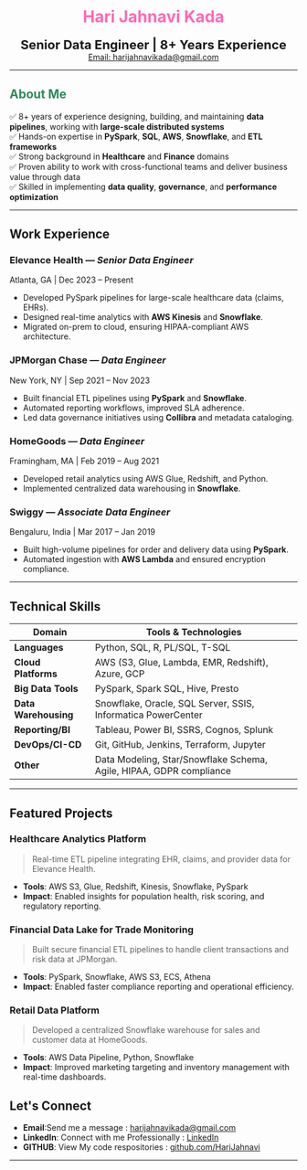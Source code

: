 <h1 align="center" style="color:#FF69B4;"> Hari Jahnavi Kada</h1>

<p align="center">
  <b><span style="font-size:22px;">Senior Data Engineer | 8+ Years Experience</span></b><br>
  <a href="mailto:harijahnavikada@gmail.com"> Email: harijahnavikada@gmail.com</a>
</p>


---

##  <span style="color:#2E8B57;"> About Me</span>

✅ 8+ years of experience designing, building, and maintaining **data pipelines**, working with **large-scale distributed systems**  
✅ Hands-on expertise in **PySpark**, **SQL**, **AWS**, **Snowflake**, and **ETL frameworks**  
✅ Strong background in **Healthcare** and **Finance** domains  
✅ Proven ability to work with cross-functional teams and deliver business value through data  
✅ Skilled in implementing **data quality**, **governance**, and **performance optimization**

---

##  Work Experience

###  **Elevance Health** — *Senior Data Engineer*  
 Atlanta, GA |  Dec 2023 – Present  
- Developed PySpark pipelines for large-scale healthcare data (claims, EHRs).
- Designed real-time analytics with **AWS Kinesis** and **Snowflake**.
- Migrated on-prem to cloud, ensuring HIPAA-compliant AWS architecture.

###  **JPMorgan Chase** — *Data Engineer*  
 New York, NY |  Sep 2021 – Nov 2023  
- Built financial ETL pipelines using **PySpark** and **Snowflake**.
- Automated reporting workflows, improved SLA adherence.
- Led data governance initiatives using **Collibra** and metadata cataloging.

###  **HomeGoods** — *Data Engineer*  
 Framingham, MA |  Feb 2019 – Aug 2021  
- Developed retail analytics using AWS Glue, Redshift, and Python.
- Implemented centralized data warehousing in **Snowflake**.

###  **Swiggy** — *Associate Data Engineer*  
 Bengaluru, India |  Mar 2017 – Jan 2019  
- Built high-volume pipelines for order and delivery data using **PySpark**.
- Automated ingestion with **AWS Lambda** and ensured encryption compliance.

---

##  Technical Skills

| Domain              | Tools & Technologies                                                                 |
|---------------------|----------------------------------------------------------------------------------------|
| **Languages**        | Python, SQL, R, PL/SQL, T-SQL                                                        |
| **Cloud Platforms**  | AWS (S3, Glue, Lambda, EMR, Redshift), Azure, GCP                                    |
| **Big Data Tools**   | PySpark, Spark SQL, Hive, Presto                                                     |
| **Data Warehousing** | Snowflake, Oracle, SQL Server, SSIS, Informatica PowerCenter                         |
| **Reporting/BI**     | Tableau, Power BI, SSRS, Cognos, Splunk                                              |
| **DevOps/CI-CD**     | Git, GitHub, Jenkins, Terraform, Jupyter                                             |
| **Other**            | Data Modeling, Star/Snowflake Schema, Agile, HIPAA, GDPR compliance                  |

---

##  Featured Projects

###  **Healthcare Analytics Platform**
> Real-time ETL pipeline integrating EHR, claims, and provider data for Elevance Health.
- **Tools**: AWS S3, Glue, Redshift, Kinesis, Snowflake, PySpark
- **Impact**: Enabled insights for population health, risk scoring, and regulatory reporting.

###  **Financial Data Lake for Trade Monitoring**
> Built secure financial ETL pipelines to handle client transactions and risk data at JPMorgan.
- **Tools**: PySpark, Snowflake, AWS S3, ECS, Athena
- **Impact**: Enabled faster compliance reporting and operational efficiency.

###  **Retail Data Platform**
> Developed a centralized Snowflake warehouse for sales and customer data at HomeGoods.
- **Tools**: AWS Data Pipeline, Python, Snowflake
- **Impact**: Improved marketing targeting and inventory management with real-time dashboards.


##  Let's Connect

-  **Email**:Send me a message : harijahnavikada@gmail.com  
-  **LinkedIn**: Connect with me Professionally : [LinkedIn](https://www.linkedin.com/in/hari-jahnavi-kada-26a775299)
-  **GITHUB**: View My code respositories : [github.com/HariJahnavi](https://github.com/HariJahnavi)
---


